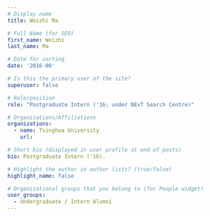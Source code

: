 ```yaml
---
# Display name
title: Weizhi Ma

# Full Name (for SEO) 
first_name: Weizhi
last_name: Ma

# Date for sorting
date: '2016-00'

# Is this the primary user of the site?
superuser: false

# Role/position
role: "Postgraduate Intern ('16; under NExT Search Centre)"

# Organizations/Affiliations
organizations:
  - name: Tsinghua University
    url: 

# Short bio (displayed in user profile at end of posts)
bio: Postgraduate Intern ('16). 

# Highlight the author in author lists? (true/false)
highlight_name: false

# Organizational groups that you belong to (for People widget)
user_groups:
  - Undergraduate / Intern Alumni
---
```

